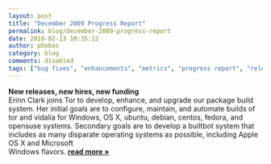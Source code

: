 ```yaml
---
layout: post
title: "December 2009 Progress Report"
permalink: blog/december-2009-progress-report
date: 2010-02-13 10:35:12
author: phobos
category: blog
comments: disabled
tags: ["bug fixes", "enhancements", "metrics", "progress report", "releases", "translations"]
---
```


**New releases, new hires, new funding**  
 Erinn Clark joins Tor to develop, enhance, and upgrade our package build system. Her initial goals are to configure, maintain, and automate builds of tor and vidalia for Windows, OS X, ubuntu, debian, centos, fedora, and opensuse systems. Secondary goals are to develop a builtbot system that includes as many disparate operating systems as possible, including Apple OS X and Microsoft  
 Windows flavors. [**read more »**](https://blog.torproject.org/blog/december-2009-progress-report)
